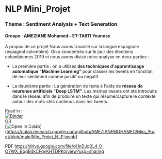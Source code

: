 # NLP Mini_Projet 
### Theme : Sentiment Analysis + Text Generation 
#### Groupe : AMEZIANE Mohamed - ET-TABTI Youness 

À propos de ce projet
Nous avons travaillé sur la langue espagnole (espagnol colombien). On a concentrés sur le jour des élections colombiennes 2019 et nous avons divisé notre analyse en deux parties :

- La première partie : on a utilises **des techniques d'apprentissage automatique "Machine Learning"** pour classer les tweets en fonction de leur sentiment comme positif ou négatif.

- La deuxième partie : La génération de texte à l'aide de **réseau de neurones artificiels "Deep LSTM"**.
Les mêmes tweets ont été introduits dans le réseau afin de produire un texte qui résume/capture le contexte autour des mots-clés contenus dans les tweets. 


Read in : <br> 
[![Binder](https://mybinder.org/badge_logo.svg)](https://mybinder.org/v2/gh/AMEZIANEMOHAMED/Mini_Projet/main?filepath=Min_Projet_NLP.ipynb)<br>
OR<br>
[![Open In Colab](https://colab.research.google.com/assets/colab-badge.svg)](https://colab.research.google.com/github/AMEZIANEMOHAMED/Mini_Projet/blob/main/Min_Projet_NLP.ipynb]


PDF
https://drive.google.com/file/d/1nDJq0L4_0-O7WX_BqgB4kCFqyKHTDPKq/view?usp=sharing

